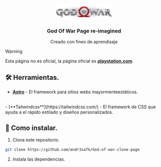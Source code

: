 <div align="center">
  <img src="public/img/logo.png" height="50px" width="auto">

  <h3>God Of War Page re-imagined</h3>

  <p>Creado con fines de aprendisaje</p>
</div>

> [!WARNING]
> Esta página no es oficial, la página oficial es [**playstation.com**](https://www.playstation.com/es-co/god-of-war//).


## 🛠️ Herramientas.

- [**Astro**](https://astro.build/) - El framework para sitios webs mayormenteestáticos.
<br>
- [**Tailwindcss**](https://tailwindcss.com/) - El framework de CSS que ayuda a el rápido estilado y diseños personalizados.

## 🚀 Como instalar.

1. Clona este repositorio.

```bash
git clone https://github.com/andr3safk/God-of-war-clone-page
```

2. Instala las dependencias.

